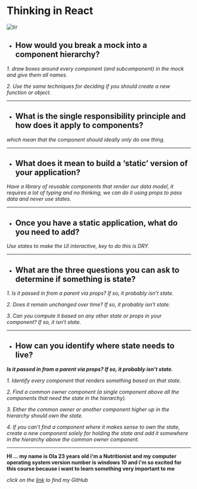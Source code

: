 # Thinking in React

![tir](https://i.morioh.com/201022/2f6459ee.webp)

- ## How would you break a mock into a component hierarchy?

*1. draw boxes around every component (and subcomponent) in the mock and give them all names.*

*2. Use the same techniques for deciding if you should create a new function or object.*

<hr>

- ## What is the single responsibility principle and how does it apply to components?

*which mean that the component should ideally only do one thing.*

<hr>

- ## What does it mean to build a ‘static’ version of your application?

*Have a library of reusable components that render our data model, it requires a lot of typing and no thinking, we can do it using props to pass data and never use states.*

<hr>

- ## Once you have a static application, what do you need to add?

*Use states to make the UI interactive, key to do this is DRY.*

<hr>


- ## What are the three questions you can ask to determine if something is state?

*1. Is it passed in from a parent via props? If so, it probably isn’t state.*

*2. Does it remain unchanged over time? If so, it probably isn’t state.*

*3. Can you compute it based on any other state or props in your component? If so, it isn’t state.*

<hr>

- ## How can you identify where state needs to live?

***Is it passed in from a parent via props? If so, it probably isn’t state.***

*1. Identify every component that renders something based on that state.*

*2. Find a common owner component (a single component above all the components that need the state in the hierarchy).*

*3. Either the common owner or another component higher up in the hierarchy should own the state.*

*4. If you can’t find a component where it makes sense to own the state, create a new component solely for holding the state and add it somewhere in the hierarchy above the common owner component.*

<hr>

**HI ... my name is Ola 23 years old i'm a Nutritionist and my computer operating system version number is windows 10 and i'm so excited for this course because i want to learn something very important to me**

*click on the [link](https://github.com/olaaltaslaq) to find my GitHub*

